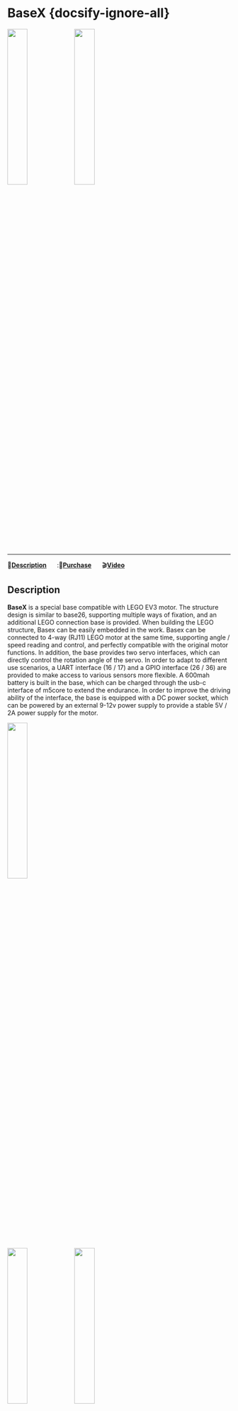 # BaseX {docsify-ignore-all}

<img src="assets\img\product_pics\base\basex\basex_01.jpg" width="30%" height="30%"><img src="assets\img\product_pics\base\basex\basex_02.jpg" width="30%" height="30%">

***

:memo:**[Description](#Description)**&nbsp;&nbsp;&nbsp;&nbsp;&nbsp;&nbsp;:🛒**[Purchase](https://m5stack.com/collections/m5-base/products/basex-industrial-board-module)**&nbsp;&nbsp;&nbsp;&nbsp;&nbsp;&nbsp;:clapper:**[Video](#Video)**

## Description

**BaseX** is a special base compatible with LEGO EV3 motor. The structure design is similar to base26, supporting multiple ways of fixation, and an additional LEGO connection base is provided. When building the LEGO structure, Basex can be easily embedded in the work. Basex can be connected to 4-way (RJ11) LEGO motor at the same time, supporting angle / speed reading and control, and perfectly compatible with the original motor functions. In addition, the base provides two servo interfaces, which can directly control the rotation angle of the servo. In order to adapt to different use scenarios, a UART interface (16 / 17) and a GPIO interface (26 / 36) are provided to make access to various sensors more flexible. A 600mah battery is built in the base, which can be charged through the usb-c interface of m5core to extend the endurance. In order to improve the driving ability of the interface, the base is equipped with a DC power socket, which can be powered by an external 9-12v power supply to provide a stable 5V / 2A power supply for the motor.

<img src="assets/img/product_pics/base/basex/basex_05.jpg" width="30%" height="30%">


<img src="assets/img/product_pics/base/basex//basex_03.jpg" width="30%" height="30%"><img src="assets/img/product_pics/base/basex/basex_04.jpg" width="30%" height="30%">

## Feature

-  4-way RJ11 LEGO motor interface (maximum current 2a)
-  2-way servo interface (maximum current 2a)
-  1-way UART
-  1-way GPIO
-  On board DC-DC conversion (9 ~ 12V - > 5V / 2a)
-  Built in 600mAh battery
-  Multiple fixing methods / LEGO hole connection support

## Size and Weight

-  Size：54mm * 54mm * 32mm
-  Weight：64g

## I2C Control instructions

I2C slave address: 0x22
<table>
<tr><td>Motor Number</td><td>Register address</td><td>value</td></tr>
<tr><td>M1</td><td>0X00</td><td>-127~127</td></tr>
<tr><td>M2</td><td>0x01</td><td>-127~127</td></tr>
<tr><td>M3</td><td>0x02</td><td>-127~127</td></tr>
<tr><td>M4</td><td>0x03</td><td>-127~127</td></tr>
</table>

Encoder Read/Write range:+-31 bit data, big end mode for data storage
<table>
<tr><td>Encoder Number</td><td>Register address</td>
<tr><td>E1</td><td>0X20-0x23</td>
<tr><td>E2</td><td>0x24-0x27</td>
<tr><td>E3</td><td>0x28-0x2B</td>
<tr><td>E4</td><td>0x2C-0x2F</td>
</table>

Encoder Read/Write range:0~180°
<table>
<tr><td>Servo Number</td><td>Register address</td><td>value</td></tr>
<tr><td>Servo1</td><td>0X10</td><td>0~180</td></tr>
<tr><td>Servo2</td><td>0x11</td><td>0~180</td></tr>
</table>

## Product

-  1x BaseX
-  1x LEGO base
-  2x M3 * 5mm 304 Stainless steel hexagon socket bolt
-  2x M3 * 32mm 304 Stainless steel hexagon socket bolt
-  1x M3 内六角扳手


## Video

<video class="video_size" controls>
    <source src="https://m5stack.oss-cn-shenzhen.aliyuncs.com/video/Product_example_video/Base/BaseX.mp4" type="video/mp4">
</video>